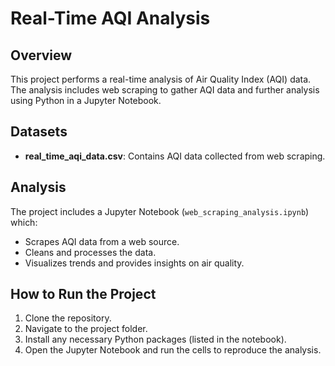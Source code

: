 # Real-Time AQI Analysis

## Overview
This project performs a real-time analysis of Air Quality Index (AQI) data. The analysis includes web scraping to gather AQI data and further analysis using Python in a Jupyter Notebook.

## Datasets
- **real_time_aqi_data.csv**: Contains AQI data collected from web scraping.

## Analysis
The project includes a Jupyter Notebook (`web_scraping_analysis.ipynb`) which:
- Scrapes AQI data from a web source.
- Cleans and processes the data.
- Visualizes trends and provides insights on air quality.

## How to Run the Project
1. Clone the repository.
2. Navigate to the project folder.
3. Install any necessary Python packages (listed in the notebook).
4. Open the Jupyter Notebook and run the cells to reproduce the analysis.
